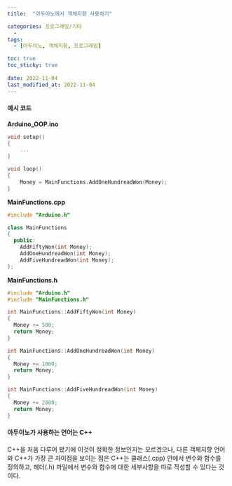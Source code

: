 ```yaml
---
title:  "아두이노에서 객체지향 사용하기"

categories: 프로그래밍/기타
  - 
tags:
  - [아두이노, 객체지향, 프로그래밍]

toc: true
toc_sticky: true
 
date: 2022-11-04
last_modified_at: 2022-11-04
---
```


<h4>예시 코드</h4>

<b>Arduino_OOP.ino</b>

```cpp
void setup()
{
    ...
}

void loop()
{
    Money = MainFunctions.AddOneHundreadWon(Money);
}
```


<b>MainFunctions.cpp</b>

```cpp
#include "Arduino.h"

class MainFunctions
{
  public:
    AddFiftyWon(int Money);
    AddOneHundreadWon(int Money);
    AddFiveHundreadWon(int Money);
};
```

<b>MainFunctions.h</b>

```cpp
#include "Arduino.h"
#include "MainFunctions.h"

int MainFunctions::AddFiftyWon(int Money)
{
  Money += 500;
  return Money;
}

int MainFunctions::AddOneHundreadWon(int Money)
{
  Money += 1000;
  return Money;
}

int MainFunctions::AddFiveHundreadWon(int Money)
{
  Money += 2000;
  return Money;
}
```

<h4>아두이노가 사용하는 언어는 C++</h4>
C++을 처음 다루어 봤기에 이것이 정확한 정보인지는 모르겠으나, 다른 객체지향 언어와 C++가 가장 큰 차이점을 보이는 점은 C++는 클래스(.cpp) 안에서 변수와 함수를 정의하고, 헤더(.h) 파일에서 변수와 함수에 대한 세부사항을 따로 작성할 수 있다는 것이다.